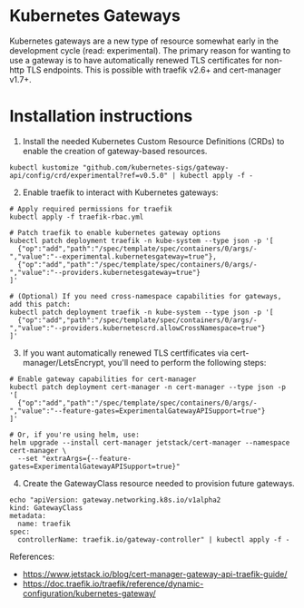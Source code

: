 # Kubernetes Gateways

Kubernetes gateways are a new type of resource somewhat early in the development cycle (read: experimental). The primary reason for wanting to use a gateway is to have automatically renewed TLS certificates for non-http TLS endpoints. This is possible with traefik v2.6+ and cert-manager v1.7+.

# Installation instructions

1. Install the needed Kubernetes Custom Resource Definitions (CRDs) to enable the creation of gateway-based resources.
```
kubectl kustomize "github.com/kubernetes-sigs/gateway-api/config/crd/experimental?ref=v0.5.0" | kubectl apply -f -
```

2. Enable traefik to interact with Kubernetes gateways:
```
# Apply required permissions for traefik
kubectl apply -f traefik-rbac.yml

# Patch traefik to enable kubernetes gateway options
kubectl patch deployment traefik -n kube-system --type json -p '[
  {"op":"add","path":"/spec/template/spec/containers/0/args/-","value":"--experimental.kubernetesgateway=true"},
  {"op":"add","path":"/spec/template/spec/containers/0/args/-","value":"--providers.kubernetesgateway=true"}
]'

# (Optional) If you need cross-namespace capabilities for gateways, add this patch:
kubectl patch deployment traefik -n kube-system --type json -p '[
  {"op":"add","path":"/spec/template/spec/containers/0/args/-","value":"--providers.kubernetescrd.allowCrossNamespace=true"}
]'
```

3. If you want automatically renewed TLS certfificates via cert-manager/LetsEncrypt, you'll need to perform the following steps:

```
# Enable gateway capabilities for cert-manager
kubectl patch deployment cert-manager -n cert-manager --type json -p '[
  {"op":"add","path":"/spec/template/spec/containers/0/args/-","value":"--feature-gates=ExperimentalGatewayAPISupport=true"}
]'

# Or, if you're using helm, use:
helm upgrade --install cert-manager jetstack/cert-manager --namespace cert-manager \
  --set "extraArgs={--feature-gates=ExperimentalGatewayAPISupport=true}"
```

4. Create the GatewayClass resource needed to provision future gateways.
```
echo "apiVersion: gateway.networking.k8s.io/v1alpha2
kind: GatewayClass
metadata:
  name: traefik
spec:
  controllerName: traefik.io/gateway-controller" | kubectl apply -f -
```

References:
* https://www.jetstack.io/blog/cert-manager-gateway-api-traefik-guide/
* https://doc.traefik.io/traefik/reference/dynamic-configuration/kubernetes-gateway/
